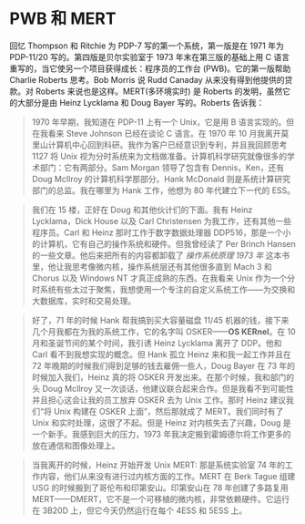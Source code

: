 # PWB 和 MERT

回忆 Thompson 和 Ritchie 为 PDP-7 写的第一个系统，第一版是在 1971 年为 PDP-11/20 写的。第四版是贝尔实验室于 1973 年末在第三版的基础上用 C 语言重写的，当它使另一个项目获得成长：程序员的工作台 (PWB)。它的第一版帮助 Charlie Roberts 思考。Bob Morris 说 Rudd Canaday 从来没有得到他提供的贷款。对 Roberts 来说也是这样。MERT(多环境实时) 是 Roberts 的发明，虽然它的大部分是由 Heinz Lycklama 和 Doug Bayer 写的。Roberts 告诉我：

> 1970 年早期，我知道在 PDP-11 上有一个 Unix，它是用 B 语言实现的。但在我看来 Steve Johnson 已经在谈论 C 语言。在 1970 年 10 月我离开莫里山计算机中心回到科研。我作为客户已经意识到专利，并且我回顾思考 1127 将 Unix 视为分时系统来为文档做准备。计算机科学研究就像很多的学术部门：它有两部分。Sam Morgan 领导了包含有 Dennis，Ken，还有 Doug McIlroy 的计算机科学那部分。Hank McDonald 则是系统计算研究部门的总监。我在哪里为 Hank 工作，他想为 80 年代建立下一代的 ESS。

> 我们在 15 楼，正好在 Doug 和其他伙计们的下面。我有 Heinz Lycklama，Dick House 以及 Carl Christensen 为我工作，还有其他一些程序员。Carl 和 Heinz 那时工作于数字数据处理器 DDP516，那是一个小的计算机，它有自己的操作系统和硬件。但我曾经读了 Per Brinch Hansen 的一些文章。他后来把所有的内容都卸载了 *操作系统原理 1973 年* 这本书里，他让我思考像微内核，操作系统层还有其他很多直到 Mach 3 和 Chorus 以及 Windows NT 才真正成熟的东西。在我看来 Unix 作为一个分时系统有些太过于聚焦，我想使用一个专注的自定义系统工作——为交换和大数据库，实时和交易处理。

> 好了，71 年的时候 Hank 帮我搞到买大容量磁盘 11/45 机器的钱，接下来几个月我都在为我的系统工作，它的名字叫 OSKER——**OS KERnel**。在 10 月和圣诞节间的某个时间，我引诱 Heinz Lycklama 离开了 DDP。他和 Carl 看不到我想实现的概念。但 Hank 孤立 Heinz 来和我一起工作并且在 72 年晚期的时候我们得到足够的钱去雇佣一些人，Doug Bayer 在 73 年的时候加入我们，Heinz 真的将 OSKER 开发出来。在那个时候，我和部门的头 Doug McIlroy 又一次谈话，他建议联合起来合作。但是我看不到可能性并且担心这会让我的员工放弃 OSKER 去为 Unix 工作。那时 Heinz 建议我们“将 Unix 构建在 OSKER 上面”，然后那就成了 MERT。我们同时有了 Unix 和实时处理，这很了不起。但是 Heinz 对内核失去了兴趣，Doug 是一个新手。我感到巨大的压力，1973 年我决定搬到霍姆德尔将工作更多的放在通信和图像处理上。

> 当我离开的时候，Heinz 开始开发 Unix MERT: 那是系统实验室 74 年的工作内容，他们从来没有进行过内核方面的工作。MERT 在 Berk Tague 组建 USG 的时候搬到了哥伦布和印第安山。印第安山在 78 年创建了多路复用 MERT——DMERT，它不是一个可移植的微内核，非常依赖硬件。它运行在 3B20D 上，但它今天仍然运行在每个 4ESS 和 5ESS 上。
